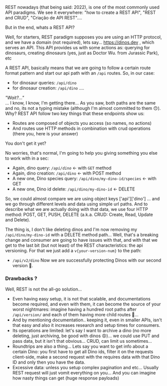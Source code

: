 REST nowadays (that being said: 2022), is one of the most commonly used API paradigms. We see it everywhere: "how to create a REST API", "REST and CRUD", "Criação de API REST"....

But in the end, whats a REST API?

Well, for starters, REST paradigm supposes you are using an HTTP protocol, and we have a domain (not required), lets say... https://dinos.dev , which serves an API.
This API provides us with some actions as: querying for dinosaurs, creating dinosaurs (yes, just as Doctor Wu. from Jurassic Park), etc

A REST API, basically means that we are going to follow a certain route format pattern and start our api path with an ``/api`` routes. So, in our case:
- for dinosaur queries: ``/api/dino``
- for dinosaur creation: ``/api/dino``
....

_"Wait?..."_  
... I know, I know, I'm getting there... As you saw, both paths are the same and no, its not a typing mistake (although I'm almost committed to them 🙃). Why?
REST API follow two key things that these endpoints show us:
- Routes are composed of objects you access (so names, no actions)
- And routes use HTTP methods in combination with crud operations (there you, here is your answer)

You don't get it yet?

No worries, that's normal, I'm going to help you giving something you else to work with in a sec: 
- Again, dino query: *``/api/dino``* <- with ``GET`` method
- Again, dino creation: ``/api/dino`` <- with POST method
- A new one, Dino species query: ``/api/dino/my-dino-id/species`` <- with GET
- A new one, Dino id delete: ``/api/dino/my-dino-id`` <- DELETE

So, we could almost compare we are using object keys \['api'\]\['dino'\] ... and we go through different levels and data using simple url paths. 
And to describe what we are actually doing with that data, we use four HTTP method: POST, GET, PUSH, DELETE (a.k.a. CRUD: Create, Read, Update and Delete).

The thing is, I don't like deleting dinos and I'm now removing my ``/api/dino/my-dino-id`` with a DELETE method path... 
Well, that's a breaking change and consumer are going to have issues with that, and with that we get to the last bit (but not least) of the REST characteristics: the api versioning. 
For that we just add a ``v{your-version-num}`` to the path:
- ``/api/v2/dino`` 
Now we are successfully protecting Dinos with our second version 🦖.

### Drawbacks ?
Well, REST is not the all-go solution...
- Even having easy setup, it is not that scalable, and documentations become required, and even with them, it can become the source of your worst nightmares: imagine having a hundred root paths after ``/api/version/`` and each of them having more child routes 🤯...
- And by mentioning documentation.. keeping it, even in smaller APIs, isn't that easy and also it increases research and setup times for consumers. 
- Its operations are limited: let's say I want to archive a dino (no more deleting, just archiving, be good with dinos 😡)... we could use PUT and pass data, but it isn't that obvious... CRUD, can limit us sometimes...
- Roundtrips are also a thing... Lets say you want to get info about a certain Dino: you first have to get all Dino ids, filter it on the requests client-side, make a second request with the requires data with that Dino ID and only then you have the data.
- Excessive data: unless you setup complex pagination and etc... Usually REST request will just vomit everything on you... And you can imagine how nasty things can get (huge response payloads)



